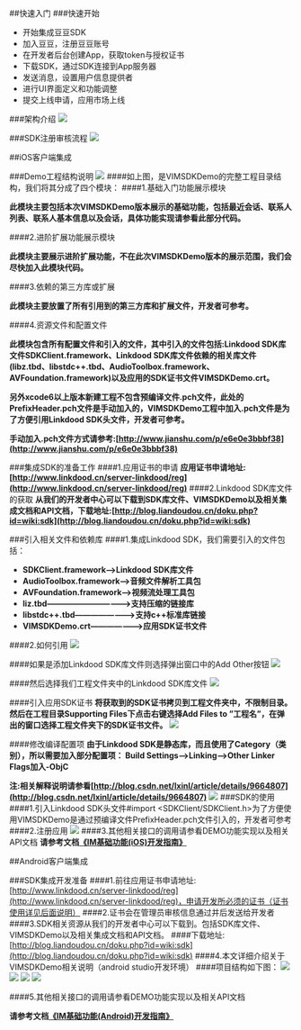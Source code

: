 ##快速入门
###快速开始
* 开始集成豆豆SDK
* 加入豆豆，注册豆豆账号
* 在开发者后台创建App，获取token与授权证书
* 下载SDK，通过SDK连接到App服务器
* 发送消息，设置用户信息提供者
* 进行UI界面定义和功能调整
* 提交上线申请，应用市场上线

###架构介绍
![](../images/framework.png)

###SDK注册审核流程
![](../images/check.png)


##iOS客户端集成

###Demo工程结构说明
![](../images/ios_struct.png)
####如上图，是VIMSDKDemo的完整工程目录结构，我们将其分成了四个模块：
####1.基础入门功能展示模块

**此模块主要包括本次VIMSDKDemo版本展示的基础功能，包括最近会话、联系人列表、联系人基本信息以及会话，具体功能实现请参看此部分代码。**

####2.进阶扩展功能展示模块

**此模块主要展示进阶扩展功能，不在此次VIMSDKDemo版本的展示范围，我们会尽快加入此模块代码。**

####3.依赖的第三方库或扩展

**此模块主要放置了所有引用到的第三方库和扩展文件，开发者可参考。**

####4.资源文件和配置文件

**此模块包含所有配置文件和引入的文件，其中引入的文件包括:Linkdood SDK库文件SDKClient.framework、Linkdood SDK库文件依赖的相关库文件(libz.tbd、libstdc++.tbd、AudioToolbox.framework、AVFoundation.framework)以及应用的SDK证书文件VIMSDKDemo.crt。**

**另外xcode6以上版本新建工程不包含预编译文件.pch文件，此处的PrefixHeader.pch文件是手动加入的，VIMSDKDemo工程中加入.pch文件是为了方便引用Linkdood SDK头文件，开发者可参考。**

**手动加入.pch文件方式请参考:[http://www.jianshu.com/p/e6e0e3bbbf38](http://www.jianshu.com/p/e6e0e3bbbf38)**

###集成SDK的准备工作
####1.应用证书的申请
**应用证书申请地址:[http://www.linkdood.cn/server-linkdood/reg](http://www.linkdood.cn/server-linkdood/reg)**
####2.Linkdood SDK库文件的获取
**从我们的开发者中心可以下载到SDK库文件、VIMSDKDemo以及相关集成文档和API文档，下载地址:[http://blog.liandoudou.cn/doku.php?id=wiki:sdk](http://blog.liandoudou.cn/doku.php?id=wiki:sdk)**

###引入相关文件和依赖库
####1.集成Linkdood SDK，我们需要引入的文件包括：
* **SDKClient.framework——>Linkdood SDK库文件**
* **AudioToolbox.framework——>音频文件解析工具包**
* **AVFoundation.framework——>视频流处理工具包**
* **liz.tbd———————————>支持压缩的链接库**
* **libstdc++.tbd————————>支持c++标准库链接**
* **VIMSDKDemo.crt———————>应用SDK证书文件**

####2.如何引用
![](../images/ios_lib_01.png)

####如果是添加Linkdood SDK库文件则选择弹出窗口中的Add Other按钮
![](../images/ios_lib_02.png)

####然后选择我们工程文件夹中的Linkdood SDK库文件
![](../images/ios_lib_03.png)

####引入应用SDK证书
**将获取到的SDK证书拷贝到工程文件夹中，不限制目录。然后在工程目录Supporting Files下点击右键选择Add Files to ”工程名”，在弹出的窗口选择工程文件夹下的SDK证书文件。**
![](../images/ios_lib_04.png)

####修改编译配置项
**由于Linkdood SDK是静态库，而且使用了Category（类别），所以需要加入部分配置项：
Build Settings—>Linking—>Other Linker Flags加入-ObjC**

**注:相关解释说明请参看[http://blog.csdn.net/lxinl/article/details/9664807](http://blog.csdn.net/lxinl/article/details/9664807)**
![](../images/ios_lib_05.png)
###SDK的使用
####1.引入Linkdood SDK头文件#import <SDKClient/SDKClient.h>为了方便使用VIMSDKDemo是通过预编译文件PrefixHeader.pch文件引入的，开发者可参考
####2.注册应用
![](../images/ios_crt.png)
####3.其他相关接口的调用请参看DEMO功能实现以及相关API文档
**请参考文档[《IM基础功能(iOS)开发指南》](../iOS/describe.md)**

##Android客户端集成

###SDK集成开发准备
####1.前往应用证书申请地址: [http://www.linkdood.cn/server-linkdood/reg](http://www.linkdood.cn/server-linkdood/reg)，申请开发所必须的证书（证书使用详见后面说明）
####2.证书会在管理员审核信息通过并后发送给开发者
####3.SDK相关资源从我们的开发者中心可以下载到。包括SDK库文件、VIMSDKDemo以及相关集成文档和API文档。
####下载地址:[http://blog.liandoudou.cn/doku.php?id=wiki:sdk](http://blog.liandoudou.cn/doku.php?id=wiki:sdk)
####4.本文详细介绍关于VIMSDKDemo相关说明（android studio开发环境）
####项目结构如下图：
![](../images/android_doc_01.png)
![](../images/android_doc_02.png)
![](../images/android_doc_03.png)
![](../images/android_doc_04.png)

####5.其他相关接口的调用请参看DEMO功能实现以及相关API文档

**请参考文档[《IM基础功能(Android)开发指南》](../Android/describe.md)**


